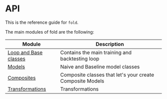 # API

This is the reference guide for `fold`.

The main modules of fold are the following:

| Module                                | Description                                               |
| ------------------------------------- | --------------------------------------------------------- |
| [Loop and Base classes](loop.md)      | Contains the main training and backtesting loop           |
| [Models](models.md)                   | Naive and Baseline model classes                          |
| [Composites](composites.md)           | Composite classes that let's your create Composite Models |
| [Transformations](transformations.md) | Transformations                                           |
